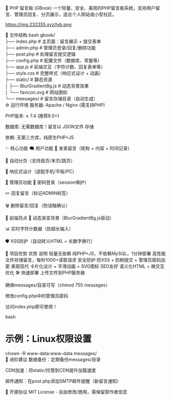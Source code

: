 📝 PHP 留言板 (GBook)
一个轻量、安全、美观的PHP留言板系统，支持用户留言、管理员回复、分页展示，适合个人网站或小型社区。

https://img.232355.xyz/lyb.png

📂 文件结构
bash
gbook/  
├── index.php            # 主页面：留言展示 + 提交表单  
├── admin.php            # 管理员登录/回复/删除功能  
├── post.php             # 处理留言提交逻辑  
├── config.php           # 配置文件（数据库、常量等）  
├── app.js               # 前端交互（字符计数、回复表单等）  
├── style.css            # 完整样式（响应式设计 + 动画）  
├── static/              # 静态资源  
│   ├── BlurGradientBg.js # 动态背景效果  
│   └── favicon.svg      # 网站图标  
└── messages/            # 留言存储目录（自动生成）  
⚙️ 运行环境
服务器: Apache / Nginx (需支持PHP)

PHP版本: ≥ 7.4 (推荐8.0+)

数据库: 无需数据库！留言以 JSON文件 存储

依赖: 无第三方库，纯原生PHP+JS

✨ 核心功能
🗨️ 用户功能
📝 发表留言（昵称 + 内容 + 时间记录）

🔢 自动分页（支持首页/末页/跳页）

📱 响应式设计（适配手机/平板/PC）

🔐 管理员功能
🔑 密码登录（session保护）

✏️ 回复留言（标记ADMIN标签）

🗑️ 删除留言/回复（防误触确认）

🎨 前端亮点
🌈 动态渐变背景（BlurGradientBg.js驱动）

📊 实时字符计数器（防超长输入）

🛡️ XSS防护（自动转义HTML + 长数字换行）

🚀 项目优势
优势	说明
轻量无依赖	纯PHP+JS，不依赖MySQL，1分钟部署
高性能	文件存储留言，每秒1000+读取请求
安全防护	防XSS + 防刷提交 + 管理员密码加密
美观现代	卡片化设计 + 平滑动画 + SVG图标
SEO友好	语义化HTML + 微交互优化
🛠️ 快速部署
上传文件到PHP服务器

确保messages/目录可写（chmod 755 messages）

修改config.php中的管理员密码

访问index.php即可使用！

bash
# 示例：Linux权限设置  
chown -R www-data:www-data messages/  
🌟 进阶建议
数据备份：定期备份messages/目录

CDN加速：将static/托管到CDN提升加载速度

邮件通知：在post.php添加SMTP邮件提醒（新留言通知）

📜 开源协议
MIT License - 自由修改/商用，需保留原作者信息
